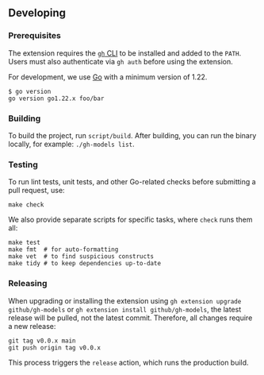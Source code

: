 ## Developing

### Prerequisites

The extension requires the [`gh` CLI](https://cli.github.com/) to be installed and added to the `PATH`. Users must also
authenticate via `gh auth` before using the extension.

For development, we use [Go](https://golang.org/) with a minimum version of 1.22.

```shell
$ go version
go version go1.22.x foo/bar
```

### Building

To build the project, run `script/build`. After building, you can run the binary locally, for example:
`./gh-models list`.

### Testing

To run lint tests, unit tests, and other Go-related checks before submitting a pull request, use:

```shell
make check
```

We also provide separate scripts for specific tasks, where `check` runs them all:

```shell
make test
make fmt  # for auto-formatting
make vet  # to find suspicious constructs
make tidy # to keep dependencies up-to-date
```

### Releasing

When upgrading or installing the extension using `gh extension upgrade github/gh-models` or
`gh extension install github/gh-models`, the latest release will be pulled, not the latest commit. Therefore, all
changes require a new release:

```shell
git tag v0.0.x main
git push origin tag v0.0.x
```

This process triggers the `release` action, which runs the production build.
